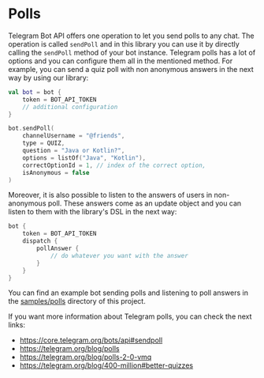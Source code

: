 # Polls

Telegram Bot API offers one operation to let you send polls to any chat. The operation is called `sendPoll` and in this library you can use it by directly calling the `sendPoll` method of your bot instance. Telegram polls has a lot of options and you can configure them all in the mentioned method. For example, you can send a quiz poll with non anonymous answers in the next way by using our library: 

```kotlin
val bot = bot {
    token = BOT_API_TOKEN
    // additional configuration
}

bot.sendPoll(
    channelUsername = "@friends", 
    type = QUIZ,
    question = "Java or Kotlin?",
    options = listOf("Java", "Kotlin"),
    correctOptionId = 1, // index of the correct option,
    isAnonymous = false 
)
```

Moreover, it is also possible to listen to the answers of users in non-anonymous poll. These answers come as an update object and you can listen to them with the library's DSL in the next way:

```kotlin
bot {
    token = BOT_API_TOKEN
    dispatch {
        pollAnswer {
            // do whatever you want with the answer
        }               
    }
}
```

You can find an example bot sending polls and listening to poll answers in the [samples/polls](https://github.com/kotlin-telegram-bot/kotlin-telegram-bot/tree/main/samples/polls) directory of this project.

If you want more information about Telegram polls, you can check the next links:

* https://core.telegram.org/bots/api#sendpoll
* https://telegram.org/blog/polls
* https://telegram.org/blog/polls-2-0-vmq
* https://telegram.org/blog/400-million#better-quizzes